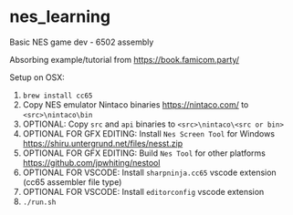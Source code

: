 # nes_learning

Basic NES game dev - 6502 assembly

Absorbing example/tutorial from <https://book.famicom.party/>

Setup on OSX:

1. `brew install cc65`
2. Copy NES emulator Nintaco binaries <https://nintaco.com/> to `<src>\nintaco\bin`
3. OPTIONAL: Copy `src` and `api` binaries to `<src>\nintaco\<src or bin>`
4. OPTIONAL FOR GFX EDITING: Install `Nes Screen Tool` for Windows <https://shiru.untergrund.net/files/nesst.zip>
5. OPTIONAL FOR GFX EDITING: Build `Nes Tool` for other platforms <https://github.com/jpwhiting/nestool>
6. OPTIONAL FOR VSCODE: Install `sharpninja.cc65` vscode extension (cc65 assembler file type)
7. OPTIONAL FOR VSCODE: Install `editorconfig` vscode extension
8. `./run.sh`
